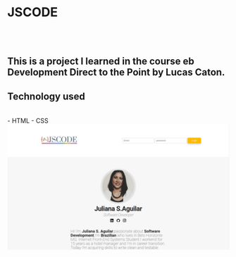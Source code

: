 <h1>JSCODE</h1>
<br>
<br> 
<h2> This is a project I learned in the course eb Development Direct to the Point by Lucas Caton.</h2>

<h2>Technology used</h2>
<br>
   - HTML
   - CSS

<img src="https://github.com/Juliasil/CODE/blob/master/assets/Image/JSCODE.png?raw=true" />

